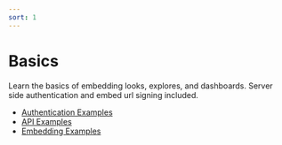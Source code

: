 ```yaml
---
sort: 1
---
```

# Basics

Learn the basics of embedding looks, explores, and dashboards. Server side authentication and embed url signing included.

* [Authentication Examples](https://llooker.github.io/data_application_reference_implementation/basic/auth)
* [API Examples](https://llooker.github.io/data_application_reference_implementation/basic/api)
* [Embedding Examples](https://llooker.github.io/data_application_reference_implementation/basic/embed)